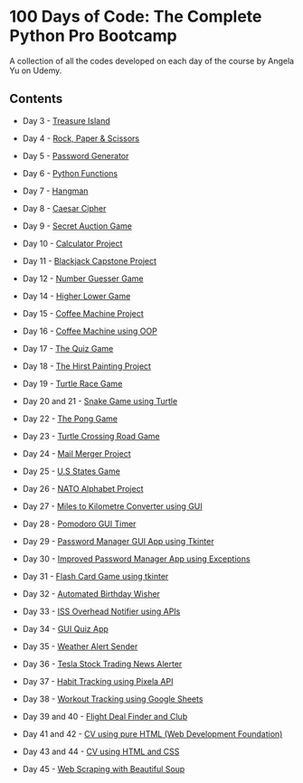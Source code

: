# 100 Days of Code: The Complete Python Pro Bootcamp

A collection of all the codes developed on each day of the course by Angela Yu on Udemy.

## Contents
- Day 3 - [Treasure Island](https://github.com/Akanksha928/100-Days-of-Code/blob/main/Day3.py)

- Day 4 - [Rock, Paper & Scissors](https://github.com/Akanksha928/100-Days-of-Code/blob/main/Day4.py)

- Day 5 - [Password Generator](https://github.com/Akanksha928/100-Days-of-Code/blob/main/Day5.py)

- Day 6 - [Python Functions](https://github.com/Akanksha928/100-Days-of-Code/blob/main/Day6.py)

- Day 7 - [Hangman](https://github.com/Akanksha928/100-Days-of-Code/tree/main/Day7)

- Day 8 - [Caesar Cipher](https://github.com/Akanksha928/100-Days-of-Code/tree/main/Day8)

- Day 9 - [Secret Auction Game](https://github.com/Akanksha928/100-Days-of-Code/tree/main/Day9)

- Day 10 - [Calculator Project](https://github.com/Akanksha928/100-Days-of-Code/tree/main/Day10)

- Day 11 - [Blackjack Capstone Project](https://github.com/Akanksha928/100-Days-of-Code/tree/main/Day11)

- Day 12 - [Number Guesser Game](https://github.com/Akanksha928/100-Days-of-Code/tree/main/Day12)

- Day 14 - [Higher Lower Game ](https://github.com/Akanksha928/100-Days-of-Code/tree/main/Day14)

- Day 15 - [Coffee Machine Project](https://github.com/Akanksha928/100-Days-of-Code/tree/main/Day15)

- Day 16 - [Coffee Machine using OOP](https://github.com/Akanksha928/100-Days-of-Code/tree/main/Day16)

- Day 17 - [The Quiz Game](https://github.com/Akanksha928/100-Days-of-Code/tree/main/Day17)

- Day 18 - [The Hirst Painting Project](https://github.com/Akanksha928/100-Days-of-Code/tree/main/Day18)

- Day 19 - [Turtle Race Game](https://github.com/Akanksha928/100-Days-of-Code/tree/main/Day19)

- Day 20 and 21 - [Snake Game using Turtle](https://github.com/Akanksha928/100-Days-of-Code/tree/main/Day20%2621)

- Day 22 - [The Pong Game](https://github.com/Akanksha928/100-Days-of-Code/tree/main/Day22)

- Day 23 - [Turtle Crossing Road Game](https://github.com/Akanksha928/100-Days-of-Code/tree/main/Day23)

- Day 24 - [Mail Merger Project](https://github.com/Akanksha928/100-Days-of-Code/tree/main/Day24)

- Day 25 - [U.S States Game](https://github.com/Akanksha928/100-Days-of-Code/tree/main/Day25)

- Day 26 - [NATO Alphabet Project](https://github.com/Akanksha928/100-Days-of-Code/tree/main/Day26)

- Day 27 - [Miles to Kilometre Converter using GUI](https://github.com/Akanksha928/100-Days-of-Code/tree/main/Day27)

- Day 28 - [Pomodoro GUI Timer](https://github.com/Akanksha928/100-Days-of-Code/tree/main/Day28)

- Day 29 - [Password Manager GUI App using Tkinter](https://github.com/Akanksha928/100-Days-of-Code/tree/main/Day29)

- Day 30 - [Improved Password Manager App using Exceptions](https://github.com/Akanksha928/100-Days-of-Code/tree/main/Day30)

- Day 31 - [Flash Card Game using tkinter](https://github.com/Akanksha928/100-Days-of-Code/tree/main/Day31)

- Day 32 - [Automated Birthday Wisher](https://github.com/Akanksha928/100-Days-of-Code/tree/main/Day32)

- Day 33 - [ISS Overhead Notifier using APIs](https://github.com/Akanksha928/100-Days-of-Code/tree/main/Day33)

- Day 34 - [GUI Quiz App](https://github.com/Akanksha928/100-Days-of-Code/tree/main/Day34)

- Day 35 - [Weather Alert Sender](https://github.com/Akanksha928/100-Days-of-Code/tree/main/Day35)

- Day 36 - [Tesla Stock Trading News Alerter](https://github.com/Akanksha928/100-Days-of-Code/tree/main/Day36)

- Day 37 - [Habit Tracking using Pixela API](https://github.com/Akanksha928/100-Days-of-Code/tree/main/Day37)

- Day 38 - [Workout Tracking using Google Sheets](https://github.com/Akanksha928/100-Days-of-Code/tree/main/Day38)

- Day 39 and 40 - [Flight Deal Finder and Club](https://github.com/Akanksha928/100-Days-of-Code/tree/main/Day39%2640)

- Day 41 and 42 - [CV using pure HTML (Web Development Foundation)](https://github.com/Akanksha928/100-Days-of-Code/tree/main/Day41%2642)

- Day 43 and 44 - [CV using HTML and CSS](https://github.com/Akanksha928/cv)

- Day 45 - [Web Scraping with Beautiful Soup](https://github.com/Akanksha928/100-Days-of-Code/tree/main/Day45)
